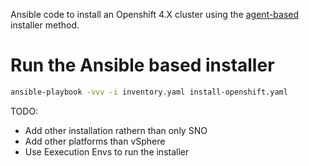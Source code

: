 Ansible code to install an Openshift 4.X cluster using the [agent-based](https://cloud.redhat.com/blog/meet-the-new-agent-based-openshift-installer-1) installer method.

# Run the Ansible based installer

```bash
ansible-playbook -vvv -i inventory.yaml install-openshift.yaml
``` 

TODO:
- Add other installation rathern than only SNO
- Add other platforms than vSphere
- Use Eexecution Envs to run the installer

